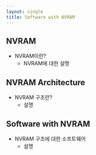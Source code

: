 ```yaml
---
layout: single
title: Software with NVRAM
---
```




## NVRAM

- NVRAM이란?
  - NVRAM에 대한 설명



## NVRAM Architecture

- NVRAM 구조란?
  - 설명





## Software with NVRAM

- NVRAM 구조에 대한 소프트웨어
  - 설명







